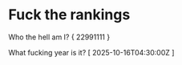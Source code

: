 # Fuck the rankings

Who the hell am I?
{ 22991111 }

What fucking year is it?
[ 2025-10-16T04:30:00Z ]
